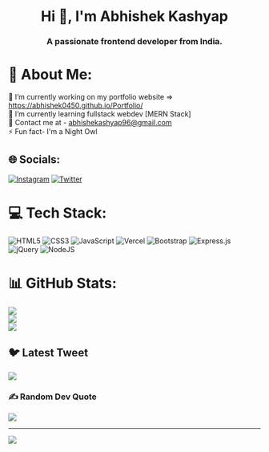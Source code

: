 <h1 align="center">Hi 👋, I'm Abhishek Kashyap</h1>
<h3 align="center">A passionate frontend developer from India.</h3>

# 💫 About Me:
🔭 I’m currently working on my portfolio website => https://abhishek0450.github.io/Portfolio/ <br>🌱 I’m currently learning fullstack webdev [MERN Stack]<br>💬 Contact me at - abhishekashyap96@gmail.com<br>⚡ Fun fact- I'm a Night Owl



## 🌐 Socials:
[![Instagram](https://img.shields.io/badge/Instagram-%23E4405F.svg?logo=Instagram&logoColor=white)](https://instagram.com/abhishek.0450) [![Twitter](https://img.shields.io/badge/Twitter-%231DA1F2.svg?logo=Twitter&logoColor=white)](https://twitter.com/abhishek_0450) 

# 💻 Tech Stack:
![HTML5](https://img.shields.io/badge/html5-%23E34F26.svg?style=for-the-badge&logo=html5&logoColor=white) ![CSS3](https://img.shields.io/badge/css3-%231572B6.svg?style=for-the-badge&logo=css3&logoColor=white) ![JavaScript](https://img.shields.io/badge/javascript-%23323330.svg?style=for-the-badge&logo=javascript&logoColor=%23F7DF1E) ![Vercel](https://img.shields.io/badge/vercel-%23000000.svg?style=for-the-badge&logo=vercel&logoColor=white) ![Bootstrap](https://img.shields.io/badge/bootstrap-%23563D7C.svg?style=for-the-badge&logo=bootstrap&logoColor=white) ![Express.js](https://img.shields.io/badge/express.js-%23404d59.svg?style=for-the-badge&logo=express&logoColor=%2361DAFB) ![jQuery](https://img.shields.io/badge/jquery-%230769AD.svg?style=for-the-badge&logo=jquery&logoColor=white) ![NodeJS](https://img.shields.io/badge/node.js-6DA55F?style=for-the-badge&logo=node.js&logoColor=white)
# 📊 GitHub Stats:
![](https://github-readme-stats.vercel.app/api?username=abhishek0450&theme=dark&hide_border=false&include_all_commits=false&count_private=true)<br/>
![](https://github-readme-streak-stats.herokuapp.com/?user=abhishek0450&theme=dark&hide_border=false)<br/>
![](https://github-readme-stats.vercel.app/api/top-langs/?username=abhishek0450&theme=dark&hide_border=false&include_all_commits=false&count_private=true&layout=compact)

## 🐦 Latest Tweet
[![](https://gtce.itsvg.in/api?username=abhishek_0450)](https://github.com/VishwaGauravIn/github-twitter-card-embed)

### ✍️ Random Dev Quote
![](https://quotes-github-readme.vercel.app/api?type=vetical&theme=radical)

---
[![](https://visitcount.itsvg.in/api?id=abhishek0450&icon=0&color=0)](https://visitcount.itsvg.in)




